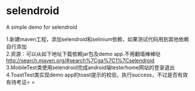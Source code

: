 # selendroid
A simple demo for selendroid

1.新建maven工程，添加selendroid和selinium依赖，如果测试代码用到其他依赖自行添加  
2.资源：可以从如下地址下载依赖jar包及demo app.不用翻墙棒棒哒 http://search.maven.org/#search%7Cga%7C1%7Cselendroid  
3.MobileTest类使用selendroid完成android端testerhome网站的登录退出  
4.ToastTest类实现demo app的toast提示的校验，执行success，不过是否有效有待考证= =
